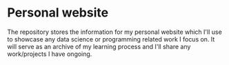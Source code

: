 # Personal website

The repository stores the information for my personal website which I'll use to showcase any data science or programming related work I focus on. It will serve as an archive of my learning process and I'll share any work/projects I have ongoing.
